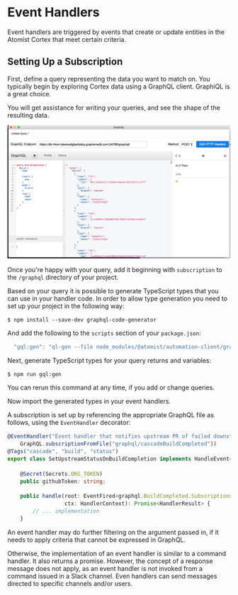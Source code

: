 # Event Handlers

Event handlers are triggered by events that create or update entities
in the Atomist Cortex that meet certain criteria.

## Setting Up a Subscription

First, define a query representing the data you want to match on. You
typically begin by exploring Cortex data using a GraphQL
client. GraphiQL is a great choice.

You will get assistance for writing your queries, and see the shape of
the resulting data.

![GraphiQL browser](images/graphiql.png)

Once you're happy with your query, add it beginning with
`subscription` to the `/graphql` directory of your project.

Based on your query it is possible to generate TypeScript types that
you can use in your handler code.  In order to allow type generation
you need to set up your project in the following way:

```
$ npm install --save-dev graphql-code-generator
```

And add the following to the `scripts` section of your `package.json`:

```javascript
  "gql:gen": "ql-gen --file node_modules/@atomist/automation-client/graph/schema.cortex.json --template typescript -m --out ./src/typings/ './graphql/**/*.graphql'"
```

Next, generate TypeScript types for your query returns and variables:

```
$ npm run gql:gen
```

You can rerun this command at any time, if you add or change queries.

Now import the generated types in your event handlers.

A subscription is set up by referencing the appropriate GraphQL file as follows, using the `EventHandler` decorator:

```typescript
@EventHandler("Event handler that notifies upstream PR of failed downstream build",
    GraphQL.subscriptionFromFile("graphql/cascadeBuildCompleted"))
@Tags("cascade", "build", "status")
export class SetUpstreamStatusOnBuildCompletion implements HandleEvent<graphql.BuildCompleted.Subscription> {

    @Secret(Secrets.ORG_TOKEN)
    public githubToken: string;

    public handle(root: EventFired<graphql.BuildCompleted.Subscription>,
                  ctx: HandlerContext): Promise<HandlerResult> {
        // ... implementation
    }
```

An event handler may do further filtering on the argument passed in,
if it needs to apply criteria that cannot be expressed in GraphQL.

Otherwise, the implementation of an event handler is similar to a
command handler.  It also returns a promise.  However, the concept of
a response message does not apply, as an event handler is not invoked
from a command issued in a Slack channel.  Even handlers can send
messages directed to specific channels and/or users.
